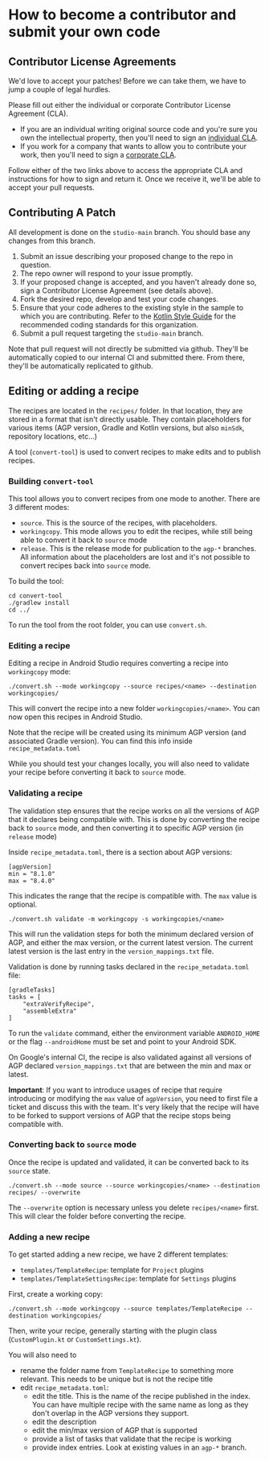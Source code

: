 # How to become a contributor and submit your own code

## Contributor License Agreements

We'd love to accept your patches! Before we can take them, we
have to jump a couple of legal hurdles.

Please fill out either the individual or corporate Contributor License Agreement (CLA).

  * If you are an individual writing original source code and you're sure you
    own the intellectual property, then you'll need to sign an [individual CLA](https://developers.google.com/open-source/cla/individual).
  * If you work for a company that wants to allow you to contribute your work,
    then you'll need to sign a [corporate CLA](https://developers.google.com/open-source/cla/corporate).

Follow either of the two links above to access the appropriate CLA and
instructions for how to sign and return it. Once we receive it, we'll be able to
accept your pull requests.

## Contributing A Patch

All development is done on the `studio-main` branch. You should base any changes from this branch.

1. Submit an issue describing your proposed change to the repo in question.
1. The repo owner will respond to your issue promptly.
1. If your proposed change is accepted, and you haven't already done so, sign a
   Contributor License Agreement (see details above).
1. Fork the desired repo, develop and test your code changes.
1. Ensure that your code adheres to the existing style in the sample to which
   you are contributing. Refer to the
   [Kotlin Style Guide](https://android.github.io/kotlin-guides/style.html) for the
   recommended coding standards for this organization.
1. Submit a pull request targeting the `studio-main` branch.

Note that pull request will not directly be submitted via github. They'll be automatically
copied to our internal CI and submitted there. From there, they'll be automatically replicated
to github.


## Editing or adding a recipe

The recipes are located in the `recipes/` folder. In that location, they are stored in a
format that isn't directly usable. They contain placeholders for various items (AGP version,
Gradle and Kotlin versions, but also `minSdk`, repository locations, etc...)

A tool (`convert-tool`) is used to convert recipes to make edits and to publish recipes.

### Building `convert-tool`

This tool allows you to convert recipes from one mode to another. There are 3 different
modes:
- `source`. This is the source of the recipes, with placeholders.
- `workingcopy`. This mode allows you to edit the recipes, while still being able to convert it back to `source` mode
- `release`. This is the release mode for publication to the `agp-*` branches. All information about the placeholders are lost and it's not possible to convert recipes back into `source` mode.

To build the tool:
```
cd convert-tool
./gradlew install
cd ../
```

To run the tool from the root folder, you can use `convert.sh`.


### Editing a recipe

Editing a recipe in Android Studio requires converting a recipe into `workingcopy` mode:

```
./convert.sh --mode workingcopy --source recipes/<name> --destination workingcopies/
```

This will convert the recipe into a new folder `workingcopies/<name>`. You can now open
this recipes in Android Studio.

Note that the recipe will be created using its minimum AGP version (and associated Gradle
version). You can find this info inside `recipe_metadata.toml`

While you should test your changes locally, you will also need to validate your recipe before
converting it back to `source` mode.


### Validating a recipe

The validation step ensures that the recipe works on all the versions of AGP that it
declares being compatible with. This is done by converting the recipe back to `source`
mode, and then converting it to specific AGP version (in `release` mode)

Inside `recipe_metadata.toml`, there is a section about AGP versions:
```
[agpVersion]
min = "8.1.0"
max = "8.4.0"
```

This indicates the range that the recipe is compatible with. The `max` value is optional.


```
./convert.sh validate -m workingcopy -s workingcopies/<name>
```

This will run the validation steps for both the minimum declared version of AGP, and either
the max version, or the current latest version. The current latest version is the last
entry in the `version_mappings.txt` file.

Validation is done by running tasks declared in the `recipe_metadata.toml` file:
```
[gradleTasks]
tasks = [
    "extraVerifyRecipe",
    "assembleExtra"
]
```

To run the `validate` command, either the environment variable `ANDROID_HOME` or the flag
`--androidHome` must be set and point to your Android SDK.

On Google's internal CI, the recipe is also validated against all versions of AGP declared
`version_mappings.txt` that are between the min and max or latest.

**Important**: If you want to introduce usages of recipe that require introducing or modifying
the `max` value of `agpVersion`, you need to first file a ticket and discuss this with the
team. It's very likely that the recipe will have to be forked to support versions of AGP
that the recipe stops being compatible with.

### Converting back to `source` mode

Once the recipe is updated and validated, it can be converted back to its `source` state.


```
./convert.sh --mode source --source workingcopies/<name> --destination recipes/ --overwrite
```

The `--overwrite` option is necessary unless you delete `recipes/<name>` first. This will
clear the folder before converting the recipe.


### Adding a new recipe

To get started adding a new recipe, we have 2 different templates:
- `templates/TemplateRecipe`: template for `Project` plugins
- `templates/TemplateSettingsRecipe`: template for `Settings` plugins

First, create a working copy:
```
./convert.sh --mode workingcopy --source templates/TemplateRecipe --destination workingcopies/
```

Then, write your recipe, generally starting with the plugin class (`CustomPlugin.kt` or `CustomSettings.kt`).

You will also need to
- rename the folder name from `TemplateRecipe` to something more relevant. This needs to be unique but is not the recipe title
- edit `recipe_metadata.toml`:
  - edit the title. This is the name of the recipe published in the index. You can have multiple recipe with the same name as long as they don't overlap in the AGP versions they support.
  - edit the description
  - edit the min/max version of AGP that is supported
  - provide a list of tasks that validate that the recipe is working
  - provide index entries. Look at existing values in an `agp-*` branch.

